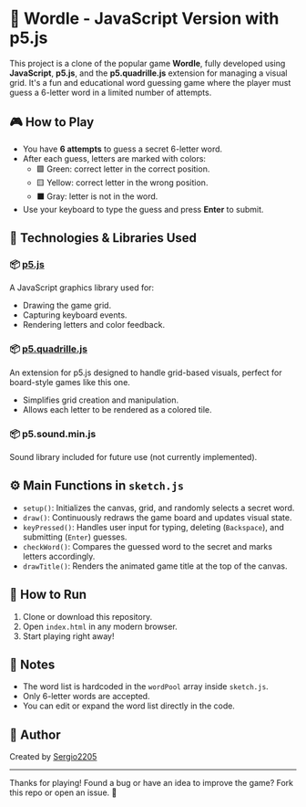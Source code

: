 # 🌟 Wordle - JavaScript Version with p5.js

This project is a clone of the popular game **Wordle**, fully developed using **JavaScript**, **p5.js**, and the **p5.quadrille.js** extension for managing a visual grid. It's a fun and educational word guessing game where the player must guess a 6-letter word in a limited number of attempts.

## 🎮 How to Play

- You have **6 attempts** to guess a secret 6-letter word.
- After each guess, letters are marked with colors:
  - 🟩 Green: correct letter in the correct position.
  - 🟨 Yellow: correct letter in the wrong position.
  - ⬛ Gray: letter is not in the word.
- Use your keyboard to type the guess and press **Enter** to submit.

## 🧠 Technologies & Libraries Used

### 📦 [p5.js](https://p5js.org/)
A JavaScript graphics library used for:
- Drawing the game grid.
- Capturing keyboard events.
- Rendering letters and color feedback.

### 📦 [p5.quadrille.js](https://github.com/jagracar/p5.quadrille)
An extension for p5.js designed to handle grid-based visuals, perfect for board-style games like this one.
- Simplifies grid creation and manipulation.
- Allows each letter to be rendered as a colored tile.

### 📦 p5.sound.min.js
Sound library included for future use (not currently implemented).


## ⚙️ Main Functions in `sketch.js`

- `setup()`: Initializes the canvas, grid, and randomly selects a secret word.
- `draw()`: Continuously redraws the game board and updates visual state.
- `keyPressed()`: Handles user input for typing, deleting (`Backspace`), and submitting (`Enter`) guesses.
- `checkWord()`: Compares the guessed word to the secret and marks letters accordingly.
- `drawTitle()`: Renders the animated game title at the top of the canvas.

## 🚀 How to Run

1. Clone or download this repository.
2. Open `index.html` in any modern browser.
3. Start playing right away!

## 📌 Notes

- The word list is hardcoded in the `wordPool` array inside `sketch.js`.
- Only 6-letter words are accepted.
- You can edit or expand the word list directly in the code.

## 👤 Author

Created by [Sergio2205](https://github.com/Sergio2205)

---

Thanks for playing! Found a bug or have an idea to improve the game? Fork this repo or open an issue. 🚀

